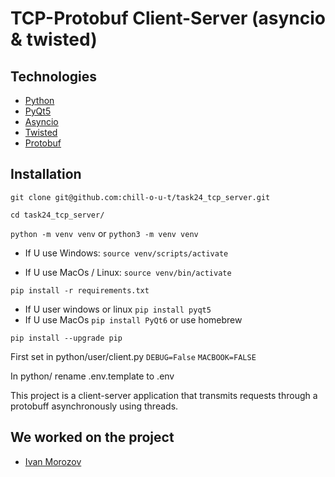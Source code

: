 # TCP-Protobuf Client-Server (asyncio & twisted)

## Technologies
- [Python](https://www.python.org/)
- [PyQt5](https://www.qt.io)
- [Asyncio](https://docs.python.org/3/library/asyncio.html)
- [Twisted](https://twisted.org)
- [Protobuf](https://developers.google.com/protocol-buffers)

## Installation
```git clone git@github.com:chill-o-u-t/task24_tcp_server.git```

```cd task24_tcp_server/```

```python -m venv venv``` or ``` python3 -m venv venv ```

* If U use Windows:
    ```source venv/scripts/activate```

* If U use MacOs / Linux:
    ```source venv/bin/activate```

```pip install -r requirements.txt```
* If U user windows or linux ``` pip install pyqt5 ```
* If U use MacOs ```pip install PyQt6``` or use homebrew

```pip install --upgrade pip```

First set in python/user/client.py ```DEBUG=False``` ```MACBOOK=FALSE```

In python/ rename .env.template to .env


This project is a client-server application that transmits requests through a protobuff asynchronously using threads.

## We worked on the project
- [Ivan Morozov](https://t.me/chi_ll_o_u_t)
